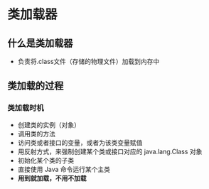 # 类加载器

## 什么是类加载器

- 负责将.class文件（存储的物理文件）加载到内存中

## 类加载的过程

### 类加载时机

- 创建类的实例（对象）
- 调用类的方法
- 访问类或者接口的变量，或者为该类变量赋值
- 用反射方式，来强制创建某个类或接口对应的 java.lang.Class 对象
- 初始化某个类的子类
- 直接使用 Java 命令运行某个主类
- **用到就加载，不用不加载**